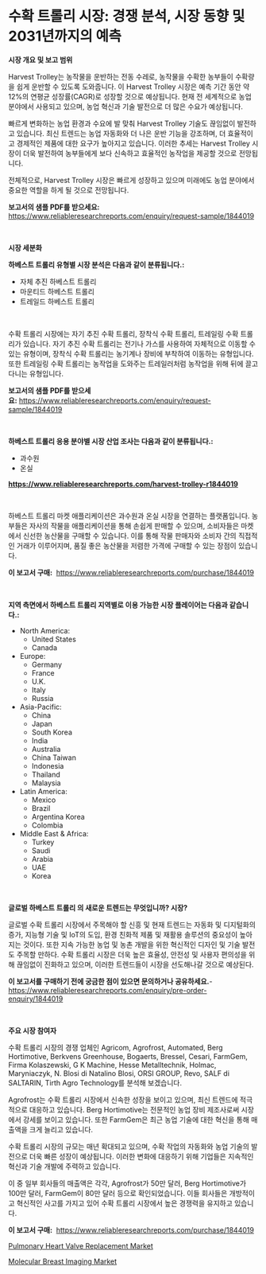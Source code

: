 <p><h1>수확 트롤리 시장: 경쟁 분석, 시장 동향 및 2031년까지의 예측</h1></p><p><strong>시장 개요 및 보고 범위</strong></p>
<p><p>Harvest Trolley는 농작물을 운반하는 전동 수레로, 농작물을 수확한 농부들이 수확량을 쉽게 운반할 수 있도록 도와줍니다. 이 Harvest Trolley 시장은 예측 기간 동안 약 12%의 연평균 성장률(CAGR)로 성장할 것으로 예상됩니다. 현재 전 세계적으로 농업 분야에서 사용되고 있으며, 농업 혁신과 기술 발전으로 더 많은 수요가 예상됩니다.</p><p>빠르게 변화하는 농업 환경과 수요에 발 맞춰 Harvest Trolley 기술도 끊임없이 발전하고 있습니다. 최신 트렌드는 농업 자동화와 더 나은 운반 기능을 강조하며, 더 효율적이고 경제적인 제품에 대한 요구가 높아지고 있습니다. 이러한 추세는 Harvest Trolley 시장이 더욱 발전하여 농부들에게 보다 신속하고 효율적인 농작업을 제공할 것으로 전망됩니다.</p><p>전체적으로, Harvest Trolley 시장은 빠르게 성장하고 있으며 미래에도 농업 분야에서 중요한 역할을 하게 될 것으로 전망됩니다.</p></p>
<p><strong>보고서의 샘플 PDF를 받으세요:</strong> <a href="https://www.reliableresearchreports.com/enquiry/request-sample/1844019">https://www.reliableresearchreports.com/enquiry/request-sample/1844019</a></p>
<p>&nbsp;</p>
<p><strong>시장 세분화</strong></p>
<p><strong>하베스트 트롤리 유형별 시장 분석은 다음과 같이 분류됩니다.:</strong></p>
<p><ul><li>자체 추진 하베스트 트롤리</li><li>마운티드 하베스트 트롤리</li><li>트레일드 하베스트 트롤리</li></ul></p>
<p>&nbsp;</p>
<p><p>수확 트롤리 시장에는 자기 추진 수확 트롤리, 장착식 수확 트롤리, 트레일링 수확 트롤리가 있습니다. 자기 추진 수확 트롤리는 전기나 가스를 사용하여 자체적으로 이동할 수 있는 유형이며, 장착식 수확 트롤리는 농기계나 장비에 부착하여 이동하는 유형입니다. 또한 트레일링 수확 트롤리는 농작업을 도와주는 트레일러처럼 농작업을 위해 뒤에 끌고 다니는 유형입니다.</p></p>
<p><strong>보고서의 샘플 PDF를 받으세요:</strong>&nbsp;<a href="https://www.reliableresearchreports.com/enquiry/request-sample/1844019">https://www.reliableresearchreports.com/enquiry/request-sample/1844019</a></p>
<p>&nbsp;</p>
<p><strong> 하베스트 트롤리 응용 분야별 시장 산업 조사는 다음과 같이 분류됩니다.:</strong></p>
<p><ul><li>과수원</li><li>온실</li></ul></p>
<p><strong><a href="https://www.reliableresearchreports.com/harvest-trolley-r1844019">https://www.reliableresearchreports.com/harvest-trolley-r1844019</a></strong></p>
<p>&nbsp;</p>
<p><p>하베스트 트롤리 마켓 애플리케이션은 과수원과 온실 시장을 연결하는 플랫폼입니다. 농부들은 자사의 작물을 애플리케이션을 통해 손쉽게 판매할 수 있으며, 소비자들은 마켓에서 신선한 농산물을 구매할 수 있습니다. 이를 통해 작물 판매자와 소비자 간의 직접적인 거래가 이루어지며, 품질 좋은 농산물을 저렴한 가격에 구매할 수 있는 장점이 있습니다.</p></p>
<p><strong>이 보고서 구매:</strong>&nbsp; <a href="https://www.reliableresearchreports.com/purchase/1844019">https://www.reliableresearchreports.com/purchase/1844019</a></p>
<p>&nbsp;</p>
<p><strong>지역 측면에서 하베스트 트롤리 지역별로 이용 가능한 시장 플레이어는 다음과 같습니다.:</strong></p>
<p><ul>
    <li>
        North America:
        <ul>
            <li>United States</li>
            <li>Canada</li>
        </ul>
    </li>
    <li>
        Europe:
        <ul>
            <li>Germany</li>
            <li>France</li>
            <li>U.K.</li>
            <li>Italy</li>
            <li>Russia</li>
        </ul>
    </li>
    <li>
        Asia-Pacific:
        <ul>
            <li>China</li>
            <li>Japan</li>
            <li>South Korea</li>
            <li>India</li>
            <li>Australia</li>
            <li>China Taiwan</li>
            <li>Indonesia</li>
            <li>Thailand</li>
            <li>Malaysia</li>
        </ul>
    </li>
    <li>
        Latin America:
        <ul>
            <li>Mexico</li>
            <li>Brazil</li>
            <li>Argentina Korea</li>
            <li>Colombia</li>
        </ul>
    </li>
    <li>
        Middle East & Africa:
        <ul>
            <li>Turkey</li>
            <li>Saudi</li>
            <li>Arabia</li>
            <li>UAE</li>
            <li>Korea</li>
        </ul>
    </li>
    </ul></p>
<p>&nbsp;</p>
<p><strong>글로벌 하베스트 트롤리 의 새로운 트렌드는 무엇입니까? 시장?</strong></p>
<p><p>글로벌 수확 트롤리 시장에서 주목해야 할 신흥 및 현재 트렌드는 자동화 및 디지털화의 증가, 지능형 기술 및 IoT의 도입, 환경 친화적 제품 및 재활용 솔루션의 중요성이 높아지는 것이다. 또한 지속 가능한 농업 및 농촌 개발을 위한 혁신적인 디자인 및 기술 발전도 주목할 만하다. 수확 트롤리 시장은 더욱 높은 효율성, 안전성 및 사용자 편의성을 위해 끊임없이 진화하고 있으며, 이러한 트렌드들이 시장을 선도해나갈 것으로 예상된다.</p></p>
<p><strong>이 보고서를 구매하기 전에 궁금한 점이 있으면 문의하거나 공유하세요.</strong>- <a href="https://www.reliableresearchreports.com/enquiry/pre-order-enquiry/1844019">https://www.reliableresearchreports.com/enquiry/pre-order-enquiry/1844019</a></p>
<p>&nbsp;</p>
<p><strong>주요 시장 참여자</strong></p>
<p><p>수확 트롤리 시장의 경쟁 업체인 Agricom, Agrofrost, Automated, Berg Hortimotive, Berkvens Greenhouse, Bogaerts, Bressel, Cesari, FarmGem, Firma Kolaszewski, G K Machine, Hesse Metalltechnik, Holmac, Maryniaczyk, N. Blosi di Natalino Blosi, ORSI GROUP, Revo, SALF di SALTARIN, Tirth Agro Technology를 분석해 보겠습니다. </p><p>Agrofrost는 수확 트롤리 시장에서 신속한 성장을 보이고 있으며, 최신 트렌드에 적극적으로 대응하고 있습니다. Berg Hortimotive는 전문적인 농업 장비 제조사로써 시장에서 강세를 보이고 있습니다. 또한 FarmGem은 최근 농업 기술에 대한 혁신을 통해 매출액을 크게 늘리고 있습니다.</p><p>수확 트롤리 시장의 규모는 매년 확대되고 있으며, 수확 작업의 자동화와 농업 기술의 발전으로 더욱 빠른 성장이 예상됩니다. 이러한 변화에 대응하기 위해 기업들은 지속적인 혁신과 기술 개발에 주력하고 있습니다.</p><p>이 중 일부 회사들의 매출액은 각각, Agrofrost가 50만 달러, Berg Hortimotive가 100만 달러, FarmGem이 80만 달러 등으로 확인되었습니다. 이들 회사들은 개방적이고 혁신적인 사고를 가지고 있어 수확 트롤리 시장에서 높은 경쟁력을 유지하고 있습니다.</p></p>
<p><strong>이 보고서 구매:</strong>&nbsp;&nbsp;<a href="https://www.reliableresearchreports.com/purchase/1844019">https://www.reliableresearchreports.com/purchase/1844019</a></p>
<p><p><a href="https://github.com/lubmix/Market-Research-Report-List-2/blob/main/pulmonary-heart-valve-replacement-market.md">Pulmonary Heart Valve Replacement Market</a></p><p><a href="https://github.com/Hazelklievgspy6vdcsmu106w/Market-Research-Report-List-2/blob/main/molecular-breast-imaging-market.md">Molecular Breast Imaging Market</a></p></p>